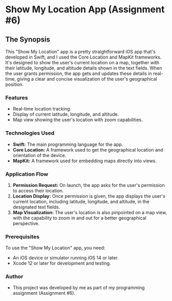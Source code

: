 # Show My Location App (Assignment #6)

## The Synopsis

This "Show My Location" app is a pretty straightforward iOS app that's developed in Swift, and I used the Core Location and MapKit frameworks. It's designed to show the user's current location on a map, together with their latitude, longitude, and altitude details shown in the text fields. When the user grants permission, the app gets and updates these details in real-time, giving a clear and concise visualization of the user's geographical position.

### Features
- Real-time location tracking.
- Display of current latitude, longitude, and altitude.
- Map view showing the user's location with zoom capabilities.

### Technologies Used
- **Swift:** The main programming language for the app.
- **Core Location:** A framework used to get the geographical location and orientation of the device.
- **MapKit:** A framework used for embedding maps directly into views.

### Application Flow
1. **Permission Request:** On launch, the app asks for the user's permission to access their location.
2. **Location Display:** Once permission is given, the app displays the user's current location, including latitude, longitude, and altitude, in the designated text fields.
3. **Map Visualization:** The user's location is also pinpointed on a map view, with the capability to zoom in and out for a better geographical perspective.

### Prerequisites
To use the "Show My Location" app, you need:
- An iOS device or simulator running iOS 14 or later.
- Xcode 12 or later for development and testing.

### Author
- This project was developed by me as part of my programming assignment (Assignment #6).

